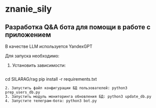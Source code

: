 # znanie_sily
## Разработка Q&A бота для помощи в работе с приложением
В качестве LLM используется YandexGPT

Для запуска необходимо:
1. Установить зависимости:
   ```
  cd SILARAG/rag
  pip install -r requirements.txt
  ```
2. Запустить файл конфигурации БД пользователей: python3 prep_users_db.py
3. Запустить модуль мониторинга обновления БД: python3 update_db.py
4. Запустите телеграм-бота: python3 bot.py
